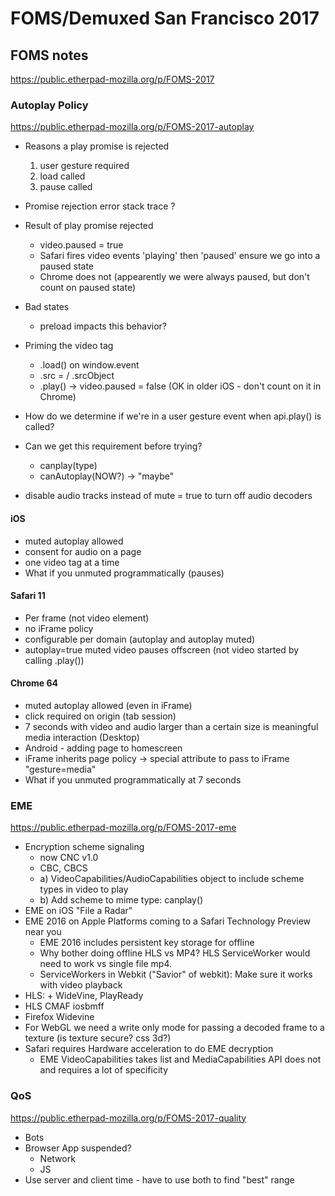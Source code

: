 # FOMS/Demuxed San Francisco 2017

## FOMS notes

https://public.etherpad-mozilla.org/p/FOMS-2017

### Autoplay Policy

https://public.etherpad-mozilla.org/p/FOMS-2017-autoplay

- Reasons a play promise is rejected
  1. user gesture required
  2. load called
  3. pause called

- Promise rejection error stack trace ?

- Result of play promise rejected
  - video.paused = true
  - Safari fires video events 'playing' then 'paused' ensure we go into a paused state
  - Chrome does not (appearently we were always paused, but don't count on paused state)

- Bad states
  - preload impacts this behavior?

- Priming the video tag
  - .load() on window.event
  - .src = / .srcObject
  - .play() -> video.paused = false (OK in older iOS - don't count on it in Chrome)

- How do we determine if we're in a user gesture event when api.play() is called?

- Can we get this requirement before trying?
  - canplay(type)
  - canAutoplay(NOW?) -> "maybe"

- disable audio tracks instead of mute = true to turn off audio decoders

#### iOS
- muted autoplay allowed
- consent for audio on a page
- one video tag at a time
- What if you unmuted programmatically (pauses)

#### Safari 11
- Per frame (not video element)
- no iFrame policy
- configurable per domain (autoplay and autoplay muted)
- autoplay=true muted video pauses offscreen (not video started by calling .play())

#### Chrome 64
- muted autoplay allowed (even in iFrame)
- click required on origin (tab session)
- 7 seconds with video and audio larger than a certain size is meaningful media interaction (Desktop)
- Android - adding page to homescreen
- iFrame inherits page policy -> special attribute to pass to iFrame "gesture=media"
- What if you unmuted programmatically at 7 seconds

### EME

https://public.etherpad-mozilla.org/p/FOMS-2017-eme

- Encryption scheme signaling
  - now CNC v1.0
  - CBC, CBCS
  - a) VideoCapabilities/AudioCapabilities object to include scheme types in video to play
  - b) Add scheme to mime type: canplay()
- EME on iOS "File a Radar"
- EME 2016 on Apple Platforms coming to a Safari Technology Preview near you
  - EME 2016 includes persistent key storage for offline
  - Why bother doing offline HLS vs MP4? HLS ServiceWorker would need to work vs single file mp4.
  - ServiceWorkers in Webkit ("Savior" of webkit): Make sure it works with video playback
- HLS: + WideVine, PlayReady
- HLS CMAF iosbmff
- Firefox Widevine
- For WebGL we need a write only mode for passing a decoded frame to a texture (is texture secure? css 3d?)
- Safari requires Hardware acceleration to do EME decryption
  - EME VideoCapabilities takes list and MediaCapabilities API does not and requires a lot of specificity

### QoS

https://public.etherpad-mozilla.org/p/FOMS-2017-quality

- Bots
- Browser App suspended?
  - Network
  - JS
- Use server and client time - have to use both to find "best" range


